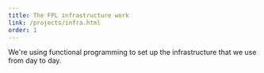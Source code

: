 ```yaml
---
title: The FPL infrastructure work
link: /projects/infra.html
order: 1
---
```


We're using functional programming to set up the infrastructure that we use from day to day.
